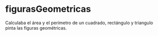 # figurasGeometricas
Calculaba el área y el perímetro de un cuadrado, rectángulo y triangulo pinta las figuras geométricas.
